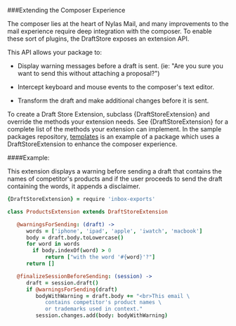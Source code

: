 ###Extending the Composer Experience

The composer lies at the heart of Nylas Mail, and many improvements to the mail experience require deep integration with the composer. To enable these sort of plugins, the DraftStore exposes an extension API.

This API allows your package to:

- Display warning messages before a draft is sent. (ie: "Are you sure you want to send this without attaching a proposal?")

- Intercept keyboard and mouse events to the composer's text editor.

- Transform the draft and make additional changes before it is sent.

To create a Draft Store Extension, subclass {DraftStoreExtension} and override the methods your extension needs. See {DraftStoreExtension} for a complete list of the methods your extension can implement. In the sample packages repository, [templates]() is an example of a package which uses a DraftStoreExtension to enhance the composer experience.

####Example:

This extension displays a warning before sending a draft that contains the names of competitor's products and if the user proceeds to send the draft containing the words, it appends a disclaimer.

```coffee
{DraftStoreExtension} = require 'inbox-exports'

class ProductsExtension extends DraftStoreExtension

   @warningsForSending: (draft) ->
      words = ['iphone', 'ipad', 'apple', 'iwatch', 'macbook']
      body = draft.body.toLowercase()
      for word in words
        if body.indexOf(word) > 0
        	return ["with the word '#{word}'?"]
	  return []

   @finalizeSessionBeforeSending: (session) ->
      draft = session.draft()
      if @warningsForSending(draft)
         bodyWithWarning = draft.body += "<br>This email \
         	contains competitor's product names \
        	or trademarks used in context."
         session.changes.add(body: bodyWithWarning)
```
